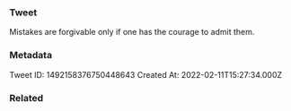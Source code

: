 ### Tweet
Mistakes are forgivable only if one has the courage to admit them.

### Metadata
Tweet ID: 1492158376750448643
Created At: 2022-02-11T15:27:34.000Z

### Related

